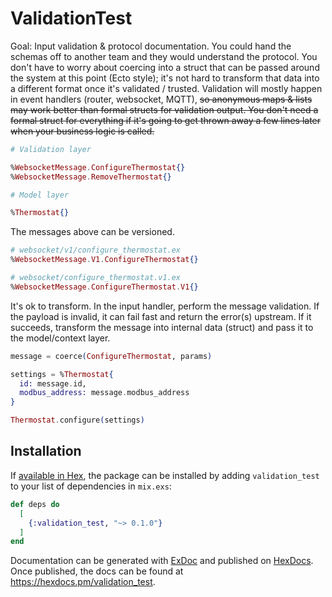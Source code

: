 # ValidationTest

Goal: Input validation & protocol documentation. You could hand the schemas off to another team and they would understand the protocol. You don't have to worry about coercing into a struct that can be passed around the system at this point (Ecto style); it's not hard to transform that data into a different format once it's validated / trusted. Validation will mostly happen in event handlers (router, websocket, MQTT), ~~so anonymous maps & lists may work better than formal structs for validation output. You don't need a formal struct for everything if it's going to get thrown away a few lines later when your business logic is called.~~

```elixir
# Validation layer

%WebsocketMessage.ConfigureThermostat{}
%WebsocketMessage.RemoveThermostat{}

# Model layer

%Thermostat{}
```

The messages above can be versioned.

```elixir
# websocket/v1/configure_thermostat.ex
%WebsocketMessage.V1.ConfigureThermostat{}

# websocket/configure_thermostat.v1.ex
%WebsocketMessage.ConfigureThermostat.V1{}
```

It's ok to transform. In the input handler, perform the message validation. If the payload is invalid, it can fail fast and return the error(s) upstream. If it succeeds, transform the message into internal data (struct) and pass it to the model/context layer.

```elixir
message = coerce(ConfigureThermostat, params)

settings = %Thermostat{
  id: message.id,
  modbus_address: message.modbus_address
}

Thermostat.configure(settings)
```

## Installation

If [available in Hex](https://hex.pm/docs/publish), the package can be installed
by adding `validation_test` to your list of dependencies in `mix.exs`:

```elixir
def deps do
  [
    {:validation_test, "~> 0.1.0"}
  ]
end
```

Documentation can be generated with [ExDoc](https://github.com/elixir-lang/ex_doc)
and published on [HexDocs](https://hexdocs.pm). Once published, the docs can
be found at <https://hexdocs.pm/validation_test>.

